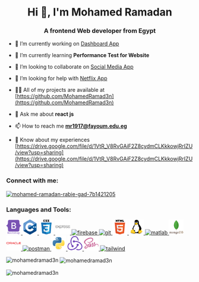 <h1 align="center">Hi 👋, I'm Mohamed Ramadan</h1>
<h3 align="center">A frontend Web developer from Egypt</h3>

- 🔭 I’m currently working on [Dashboard App](https://github.com/MohamedRamad3n/DashBoard-App)

- 🌱 I’m currently learning **Performance Test for Website**

- 👯 I’m looking to collaborate on [Social Media App](https://github.com/MohamedRamad3n/Social-Media-App)

- 🤝 I’m looking for help with [Netflix App](https://github.com/MohamedRamad3n/REACT-NETFLIX-APP)

- 👨‍💻 All of my projects are available at [https://github.com/MohamedRamad3n](https://github.com/MohamedRamad3n)

- 💬 Ask me about **react js**

- 📫 How to reach me **mr1917@fayoum.edu.eg**

- 📄 Know about my experiences [https://drive.google.com/file/d/1VtR_V8RvGAiF2Z8cydmCLKkkowjRrIZU/view?usp=sharing](https://drive.google.com/file/d/1VtR_V8RvGAiF2Z8cydmCLKkkowjRrIZU/view?usp=sharing)

<h3 align="left">Connect with me:</h3>
<p align="left">
<a href="https://linkedin.com/in/mohamed-ramadan-rabie-gad-7b1421205" target="blank"><img align="center" src="https://raw.githubusercontent.com/rahuldkjain/github-profile-readme-generator/master/src/images/icons/Social/linked-in-alt.svg" alt="mohamed-ramadan-rabie-gad-7b1421205" height="30" width="40" /></a>
</p>

<h3 align="left">Languages and Tools:</h3>
<p align="left"> <a href="https://getbootstrap.com" target="_blank" rel="noreferrer"> <img src="https://raw.githubusercontent.com/devicons/devicon/master/icons/bootstrap/bootstrap-plain-wordmark.svg" alt="bootstrap" width="40" height="40"/> </a> <a href="https://www.w3schools.com/cpp/" target="_blank" rel="noreferrer"> <img src="https://raw.githubusercontent.com/devicons/devicon/master/icons/cplusplus/cplusplus-original.svg" alt="cplusplus" width="40" height="40"/> </a> <a href="https://www.w3schools.com/css/" target="_blank" rel="noreferrer"> <img src="https://raw.githubusercontent.com/devicons/devicon/master/icons/css3/css3-original-wordmark.svg" alt="css3" width="40" height="40"/> </a> <a href="https://expressjs.com" target="_blank" rel="noreferrer"> <img src="https://raw.githubusercontent.com/devicons/devicon/master/icons/express/express-original-wordmark.svg" alt="express" width="40" height="40"/> </a> <a href="https://firebase.google.com/" target="_blank" rel="noreferrer"> <img src="https://www.vectorlogo.zone/logos/firebase/firebase-icon.svg" alt="firebase" width="40" height="40"/> </a> <a href="https://git-scm.com/" target="_blank" rel="noreferrer"> <img src="https://www.vectorlogo.zone/logos/git-scm/git-scm-icon.svg" alt="git" width="40" height="40"/> </a> <a href="https://www.w3.org/html/" target="_blank" rel="noreferrer"> <img src="https://raw.githubusercontent.com/devicons/devicon/master/icons/html5/html5-original-wordmark.svg" alt="html5" width="40" height="40"/> </a> <a href="https://www.linux.org/" target="_blank" rel="noreferrer"> <img src="https://raw.githubusercontent.com/devicons/devicon/master/icons/linux/linux-original.svg" alt="linux" width="40" height="40"/> </a> <a href="https://www.mathworks.com/" target="_blank" rel="noreferrer"> <img src="https://upload.wikimedia.org/wikipedia/commons/2/21/Matlab_Logo.png" alt="matlab" width="40" height="40"/> </a> <a href="https://www.mongodb.com/" target="_blank" rel="noreferrer"> <img src="https://raw.githubusercontent.com/devicons/devicon/master/icons/mongodb/mongodb-original-wordmark.svg" alt="mongodb" width="40" height="40"/> </a> <a href="https://www.oracle.com/" target="_blank" rel="noreferrer"> <img src="https://raw.githubusercontent.com/devicons/devicon/master/icons/oracle/oracle-original.svg" alt="oracle" width="40" height="40"/> </a> <a href="https://postman.com" target="_blank" rel="noreferrer"> <img src="https://www.vectorlogo.zone/logos/getpostman/getpostman-icon.svg" alt="postman" width="40" height="40"/> </a> <a href="https://www.python.org" target="_blank" rel="noreferrer"> <img src="https://raw.githubusercontent.com/devicons/devicon/master/icons/python/python-original.svg" alt="python" width="40" height="40"/> </a> <a href="https://redux.js.org" target="_blank" rel="noreferrer"> <img src="https://raw.githubusercontent.com/devicons/devicon/master/icons/redux/redux-original.svg" alt="redux" width="40" height="40"/> </a> <a href="https://sass-lang.com" target="_blank" rel="noreferrer"> <img src="https://raw.githubusercontent.com/devicons/devicon/master/icons/sass/sass-original.svg" alt="sass" width="40" height="40"/> </a> <a href="https://tailwindcss.com/" target="_blank" rel="noreferrer"> <img src="https://www.vectorlogo.zone/logos/tailwindcss/tailwindcss-icon.svg" alt="tailwind" width="40" height="40"/> </a> </p>

<p><img align="left" src="https://github-readme-stats.vercel.app/api/top-langs?username=mohamedramad3n&show_icons=true&locale=en&layout=compact" alt="mohamedramad3n" /></p>

<p>&nbsp;<img align="center" src="https://github-readme-stats.vercel.app/api?username=mohamedramad3n&show_icons=true&locale=en" alt="mohamedramad3n" /></p>

<p><img align="center" src="https://github-readme-streak-stats.herokuapp.com/?user=mohamedramad3n&" alt="mohamedramad3n" /></p>
